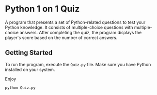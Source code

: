 # Python 1 on 1 Quiz

A program that presents a set of Python-related questions to test your Python knowledge.
It consists of  multiple-choice questions with multiple-choice answers.
After completing the quiz, the program displays the player's score based on the number of correct answers.


## Getting Started
To run the program, execute the `Quiz.py` file. Make sure you have Python installed on your system.

Enjoy 

```bash
python Quiz.py

